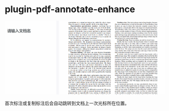 # plugin-pdf-annotate-enhance

![自动跳转](pdf%E8%87%AA%E5%8A%A8%E8%B7%B3%E5%85%89%E6%A0%87.gif)

首次标注或复制标注后会自动跳转到文档上一次光标所在位置。